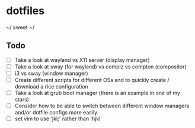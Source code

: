 # dotfiles
~/ sweet ~/

## Todo

- [ ] Take a look at wayland vs X11 server (display manager)
- [ ] Take a look at sway (for wayland) vs compiz vs compton (compositor)
- [ ] i3 vs sway (window manager)
- [ ] Create different scripts for different OSs and to quickly create / download a rice configuration
- [ ] Take a look at grub boot manager (there is an example in one of my stars)
- [ ] Consider how to be able to switch between different window managers and/or dotfile configs more easily.
- [ ] set vim to use 'jkl;' rather than 'hjkl'
